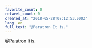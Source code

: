 ```yaml
---
favorite_count: 0
retweet_count: 0
created_at: "2018-05-28T08:12:53.000Z"
lang: en
full_text: "@Paratron It is."
---
```


[@Paratron](https://twitter.com/Paratron) It is.

